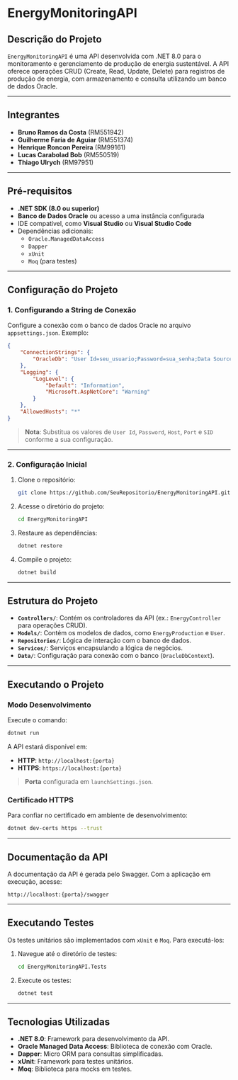 # EnergyMonitoringAPI

## Descrição do Projeto

`EnergyMonitoringAPI` é uma API desenvolvida com .NET 8.0 para o monitoramento e gerenciamento de produção de energia sustentável. A API oferece operações CRUD (Create, Read, Update, Delete) para registros de produção de energia, com armazenamento e consulta utilizando um banco de dados Oracle.

---

## Integrantes

- **Bruno Ramos da Costa** (RM551942)  
- **Guilherme Faria de Aguiar** (RM551374)  
- **Henrique Roncon Pereira** (RM99161)  
- **Lucas Carabolad Bob** (RM550519)  
- **Thiago Ulrych** (RM97951)  

---

## Pré-requisitos

- **.NET SDK (8.0 ou superior)**  
- **Banco de Dados Oracle** ou acesso a uma instância configurada  
- IDE compatível, como **Visual Studio** ou **Visual Studio Code**  
- Dependências adicionais:
  - `Oracle.ManagedDataAccess`
  - `Dapper`
  - `xUnit`
  - `Moq` (para testes)

---

## Configuração do Projeto

### 1. Configurando a String de Conexão

Configure a conexão com o banco de dados Oracle no arquivo `appsettings.json`. Exemplo:

```json
{
    "ConnectionStrings": {
        "OracleDb": "User Id=seu_usuario;Password=sua_senha;Data Source=(DESCRIPTION=(ADDRESS=(PROTOCOL=TCP)(HOST=seu_host)(PORT=sua_porta))(CONNECT_DATA=(SID=seu_sid)))"
    },
    "Logging": {
        "LogLevel": {
            "Default": "Information",
            "Microsoft.AspNetCore": "Warning"
        }
    },
    "AllowedHosts": "*"
}
```

> **Nota**: Substitua os valores de `User Id`, `Password`, `Host`, `Port` e `SID` conforme a sua configuração.

---

### 2. Configuração Inicial

1. Clone o repositório:

   ```bash
   git clone https://github.com/SeuRepositorio/EnergyMonitoringAPI.git
   ```

2. Acesse o diretório do projeto:

   ```bash
   cd EnergyMonitoringAPI
   ```

3. Restaure as dependências:

   ```bash
   dotnet restore
   ```

4. Compile o projeto:

   ```bash
   dotnet build
   ```

---

## Estrutura do Projeto

- **`Controllers/`**: Contém os controladores da API (ex.: `EnergyController` para operações CRUD).
- **`Models/`**: Contém os modelos de dados, como `EnergyProduction` e `User`.
- **`Repositories/`**: Lógica de interação com o banco de dados.
- **`Services/`**: Serviços encapsulando a lógica de negócios.
- **`Data/`**: Configuração para conexão com o banco (`OracleDbContext`).

---

## Executando o Projeto

### Modo Desenvolvimento

Execute o comando:

```bash
dotnet run
```

A API estará disponível em:

- **HTTP**: `http://localhost:{porta}`
- **HTTPS**: `https://localhost:{porta}`

> **Porta** configurada em `launchSettings.json`.

### Certificado HTTPS

Para confiar no certificado em ambiente de desenvolvimento:

```bash
dotnet dev-certs https --trust
```

---

## Documentação da API

A documentação da API é gerada pelo Swagger. Com a aplicação em execução, acesse:

```
http://localhost:{porta}/swagger
```

---

## Executando Testes

Os testes unitários são implementados com `xUnit` e `Moq`. Para executá-los:

1. Navegue até o diretório de testes:

   ```bash
   cd EnergyMonitoringAPI.Tests
   ```

2. Execute os testes:

   ```bash
   dotnet test
   ```

---

## Tecnologias Utilizadas

- **.NET 8.0**: Framework para desenvolvimento da API.
- **Oracle Managed Data Access**: Biblioteca de conexão com Oracle.
- **Dapper**: Micro ORM para consultas simplificadas.
- **xUnit**: Framework para testes unitários.
- **Moq**: Biblioteca para mocks em testes.

